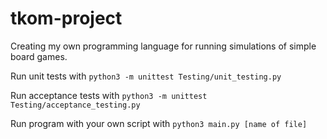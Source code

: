 # tkom-project

Creating my own programming language for running simulations of simple board games.

Run unit tests with
```python3 -m unittest Testing/unit_testing.py```

Run acceptance tests with
```python3 -m unittest Testing/acceptance_testing.py```

Run program with your own script with
```python3 main.py [name of file]```